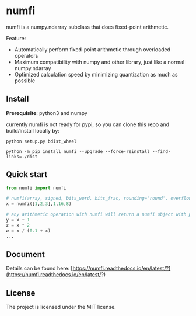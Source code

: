 # numfi
numfi is a numpy.ndarray subclass that does fixed-point arithmetic.

Feature:
- Automatically perform fixed-point arithmetic through overloaded operators
- Maximum compatibility with numpy and other library, just like a normal numpy.ndarray
- Optimized calculation speed by minimizing quantization as much as possible 

## Install
**Prerequisite**: python3 and numpy

currently numfi is not ready for pypi, so you can clone this repo and build/install locally by:
```
python setup.py bdist_wheel

python -m pip install numfi --upgrade --force-reinstall --find-links=./dist 
```
## Quick start
```python
from numfi import numfi

# numfi(array, signed, bits_word, bits_frac, rounding='round', overflow='wrap')
x = numfi([1,2,3],1,16,8) 

# any arithmetic operation with numfi will return a numfi object with proper precision and value
y = x + 1 
z = x * 2
w = x / (0.1 + x)
...
```
## Document
Details can be found here: [https://numfi.readthedocs.io/en/latest/?](https://numfi.readthedocs.io/en/latest/?)

## License
The project is licensed under the MIT license.